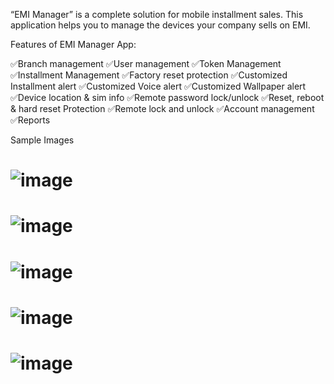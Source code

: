 “EMI Manager” is a complete solution for mobile installment sales. This application helps you to manage the devices your company sells on EMI.

Features of EMI Manager App:

✅Branch management
✅User management
✅Token Management
✅Installment Management
✅Factory reset protection
✅Customized Installment alert
✅Customized Voice alert
✅Customized Wallpaper alert
✅Device location & sim info
✅Remote password lock/unlock
✅Reset, reboot & hard reset Protection
✅Remote lock and unlock
✅Account management
✅Reports

Sample Images 

![image](https://github.com/user-attachments/assets/afde3653-5cf0-4712-bd1b-7179afe475f2)
==============================================================================================
![image](https://github.com/user-attachments/assets/7331fcd4-f2c1-436a-ab60-86a18c4b95cd)
==============================================================================================
![image](https://github.com/user-attachments/assets/1f96a550-8058-4a73-a0c6-662cc5a59ef2)
==============================================================================================
![image](https://github.com/user-attachments/assets/ec750b34-eedd-416c-af91-1d5f48b09d4b)
==============================================================================================
![image](https://github.com/user-attachments/assets/d71e19e2-155a-4822-97ce-f7acaa62cffd)
==============================================================================================

